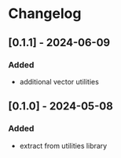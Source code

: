 # Changelog

## [0.1.1] - 2024-06-09

### Added

- additional vector utilities

## [0.1.0] - 2024-05-08

### Added

- extract from utilities library